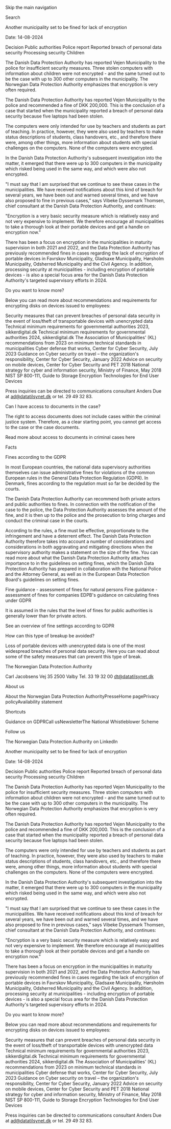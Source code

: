 Skip the main navigation

Search

Another municipality set to be fined for lack of encryption

Date: 14-08-2024

Decision Public authorities Police report Reported breach of personal data security Processing security Children

The Danish Data Protection Authority has reported Vejen Municipality to the police for insufficient security measures. Three stolen computers with information about children were not encrypted - and the same turned out to be the case with up to 300 other computers in the municipality. The Norwegian Data Protection Authority emphasizes that encryption is very often required.

The Danish Data Protection Authority has reported Vejen Municipality to the police and recommended a fine of DKK 200,000. This is the conclusion of a case that started when the municipality reported a breach of personal data security because five laptops had been stolen.

The computers were only intended for use by teachers and students as part of teaching. In practice, however, they were also used by teachers to make status descriptions of students, class handovers, etc., and therefore there were, among other things, more information about students with special challenges on the computers. None of the computers were encrypted.

In the Danish Data Protection Authority's subsequent investigation into the matter, it emerged that there were up to 300 computers in the municipality which risked being used in the same way, and which were also not encrypted.

"I must say that I am surprised that we continue to see these cases in the municipalities. We have received notifications about this kind of breach for several years, we have been out and warned several times, and we have also proposed to fine in previous cases," says Vibeke Dyssemark Thomsen, chief consultant at the Danish Data Protection Authority, and continues:

"Encryption is a very basic security measure which is relatively easy and not very expensive to implement. We therefore encourage all municipalities to take a thorough look at their portable devices and get a handle on encryption now."

There has been a focus on encryption in the municipalities in maturity supervision in both 2021 and 2022, and the Data Protection Authority has previously recommended fines in cases regarding the lack of encryption of portable devices in Favrskov Municipality, Gladsaxe Municipality, Hørsholm Municipality, Odsherred Municipality and the Civil Agency. In addition, processing security at municipalities - including encryption of portable devices - is also a special focus area for the Danish Data Protection Authority's targeted supervisory efforts in 2024.

Do you want to know more?

Below you can read more about recommendations and requirements for encrypting disks on devices issued to employees:

Security measures that can prevent breaches of personal data security in the event of loss/theft of transportable devices with unencrypted data Technical minimum requirements for governmental authorities 2023, sikkerdigital.dk Technical minimum requirements for governmental authorities 2024, sikkerdigital.dk The Association of Municipalities' (KL) recommendations from 2023 on minimum technical standards in municipalities Cyber defense that works, Center for Cyber Security, July 2023 Guidance on Cyber security on travel – the organization's responsibility, Center for Cyber Security, January 2022 Advice on security on mobile devices, Center for Cyber Security and PET 2018 National strategy for cyber and information security, Ministry of Finance, May 2018 NIST SP 800-111, Guide to Storage Encryption Technologies for End User Devices

Press inquiries can be directed to communications consultant Anders Due at ad@datatilsynet.dk or tel. 29 49 32 83.

Can I have access to documents in the case?

The right to access documents does not include cases within the criminal justice system. Therefore, as a clear starting point, you cannot get access to the case or the case documents.

Read more about access to documents in criminal cases here

Facts

Fines according to the GDPR

In most European countries, the national data supervisory authorities themselves can issue administrative fines for violations of the common European rules in the General Data Protection Regulation (GDPR). In Denmark, fines according to the regulation must so far be decided by the courts.  

The Danish Data Protection Authority can recommend both private actors and public authorities to fines. In connection with the notification of the case to the police, the Data Protection Authority assesses the amount of the fine, and it is then up to the police and the prosecution to bring charges and conduct the criminal case in the courts.

According to the rules, a fine must be effective, proportionate to the infringement and have a deterrent effect. The Danish Data Protection Authority therefore takes into account a number of considerations and considerations in both aggravating and mitigating directions when the supervisory authority makes a statement on the size of the fine. You can read more about what the Danish Data Protection Authority attaches importance to in the guidelines on setting fines, which the Danish Data Protection Authority has prepared in collaboration with the National Police and the Attorney General, as well as in the European Data Protection Board's guidelines on setting fines. 

Fine guidance - assessment of fines for natural persons Fine guidance - assessment of fines for companies EDPB's guidance on calculating fines under GDPR

It is assumed in the rules that the level of fines for public authorities is generally lower than for private actors.

See an overview of fine settings according to GDPR

How can this type of breakup be avoided?

Loss of portable devices with unencrypted data is one of the most widespread breaches of personal data security. Here you can read about some of the safety measures that can prevent this type of break.

The Norwegian Data Protection Authority

Carl Jacobsens Vej 35
2500 Valby
Tel. 33 19 32 00
dt@datatilsynet.dk

About us

About the Norwegian Data Protection AuthorityPresseHome pagePrivacy policyAvailability statement

Shortcuts

Guidance on GDPRCall usNewsletterThe National Whistleblower Scheme

Follow us

The Norwegian Data Protection Authority on LinkedIn

Another municipality set to be fined for lack of encryption

Date: 14-08-2024

Decision Public authorities Police report Reported breach of personal data security Processing security Children

The Danish Data Protection Authority has reported Vejen Municipality to the police for insufficient security measures. Three stolen computers with information about children were not encrypted - and the same turned out to be the case with up to 300 other computers in the municipality. The Norwegian Data Protection Authority emphasizes that encryption is very often required.

The Danish Data Protection Authority has reported Vejen Municipality to the police and recommended a fine of DKK 200,000. This is the conclusion of a case that started when the municipality reported a breach of personal data security because five laptops had been stolen.

The computers were only intended for use by teachers and students as part of teaching. In practice, however, they were also used by teachers to make status descriptions of students, class handovers, etc., and therefore there were, among other things, more information about students with special challenges on the computers. None of the computers were encrypted.

In the Danish Data Protection Authority's subsequent investigation into the matter, it emerged that there were up to 300 computers in the municipality which risked being used in the same way, and which were also not encrypted.

"I must say that I am surprised that we continue to see these cases in the municipalities. We have received notifications about this kind of breach for several years, we have been out and warned several times, and we have also proposed to fine in previous cases," says Vibeke Dyssemark Thomsen, chief consultant at the Danish Data Protection Authority, and continues:

"Encryption is a very basic security measure which is relatively easy and not very expensive to implement. We therefore encourage all municipalities to take a thorough look at their portable devices and get a handle on encryption now."

There has been a focus on encryption in the municipalities in maturity supervision in both 2021 and 2022, and the Data Protection Authority has previously recommended fines in cases regarding the lack of encryption of portable devices in Favrskov Municipality, Gladsaxe Municipality, Hørsholm Municipality, Odsherred Municipality and the Civil Agency. In addition, processing security at municipalities - including encryption of portable devices - is also a special focus area for the Danish Data Protection Authority's targeted supervisory efforts in 2024.

Do you want to know more?

Below you can read more about recommendations and requirements for encrypting disks on devices issued to employees:

Security measures that can prevent breaches of personal data security in the event of loss/theft of transportable devices with unencrypted data Technical minimum requirements for governmental authorities 2023, sikkerdigital.dk Technical minimum requirements for governmental authorities 2024, sikkerdigital.dk The Association of Municipalities' (KL) recommendations from 2023 on minimum technical standards in municipalities Cyber defense that works, Center for Cyber Security, July 2023 Guidance on Cyber security on travel – the organization's responsibility, Center for Cyber Security, January 2022 Advice on security on mobile devices, Center for Cyber Security and PET 2018 National strategy for cyber and information security, Ministry of Finance, May 2018 NIST SP 800-111, Guide to Storage Encryption Technologies for End User Devices

Press inquiries can be directed to communications consultant Anders Due at ad@datatilsynet.dk or tel. 29 49 32 83.
